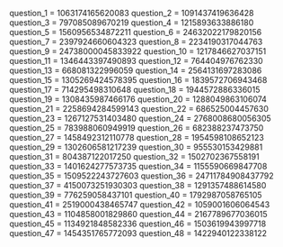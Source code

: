 question_1 = 1063174165620083
question_2 = 1091437419636428
question_3 = 797085089670219
question_4 = 1215893633886180
question_5 = 1560956534872211
question_6 = 24632022179820156
question_7 = 2397924660604323
question_8 = 2234190317044763
question_9 = 24738000045833922
question_10 = 1217846627037151
question_11 = 1346443397490893
question_12 = 764404976762330
question_13 = 668081322996059
question_14 = 2564131697283086
question_15 = 1305269424578395
question_16 = 1839572706943468
question_17 = 714295498310648
question_18 = 1944572886336015
question_19 = 1308435987466176
question_20 = 1288049863106074
question_21 = 2258694284599143
question_22 = 686525004457630
question_23 = 1267127531403480
question_24 = 2768008680056305
question_25 = 783988060949919
question_26 = 682388237473750
question_27 = 1458492312110778
question_28 = 1954598108652123
question_29 = 1302606581217239
question_30 = 955530153429881
question_31 = 804387122017250
question_32 = 1502702367558191
question_33 = 1401624277573735
question_34 = 1155590669847708
question_35 = 1509522243727603
question_36 = 24711784908437792
question_37 = 4150073251930303
question_38 = 1291357488614580
question_39 = 776259058437101
question_40 = 1792987058765105
question_41 = 2519000438465747
question_42 = 1059001606064543
question_43 = 1104858001829860
question_44 = 2167789677036015
question_45 = 1134921848582336
question_46 = 1503619943997718
question_47 = 1454351765772093
question_48 = 1422940122338122